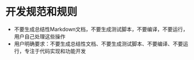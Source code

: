# 开发规范和规则

- 不要生成总结性Markdown文档，不要生成测试脚本，不要编译，不要运行，用户自己处理这些操作
- 用户明确要求：不要生成总结性文档、不要生成测试脚本、不要编译、不要运行，专注于代码实现和功能开发
